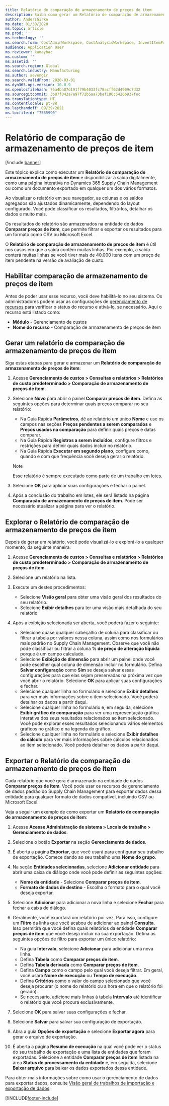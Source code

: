 ```yaml
---
title: Relatório de comparação de armazenamento de preços de item
description: Saiba como gerar um Relatório de comparação de armazenamento de preços de item e, em seguida, procurar e/ou exportar o resultado.
author: AndersGirke
ms.date: 01/30/2020
ms.topic: article
ms.prod: ''
ms.technology: ''
ms.search.form: CostAdminWorkspace, CostAnalysisWorkspace, InventItemPriceCompareStorage, InventItemPriceCompareStorageDetailsChart, InventItemPriceCompareStorageDetails
audience: Application User
ms.reviewer: kamaybac
ms.custom: ''
ms.assetid: ''
ms.search.region: Global
ms.search.industry: Manufacturing
ms.author: aevengir
ms.search.validFrom: 2020-03-01
ms.dyn365.ops.version: 10.0.9
ms.openlocfilehash: 76a4ba07d191f79b4033fc78acff62d4909c7d32
ms.sourcegitcommit: 3b87f042a7e97f72b5aa73bef186c5426b937fec
ms.translationtype: HT
ms.contentlocale: pt-BR
ms.lasthandoff: 09/29/2021
ms.locfileid: "7565990"
---
```

# <a name="compare-item-prices-storage-report"></a>Relatório de comparação de armazenamento de preços de item

[!include [banner](../includes/banner.md)]

Este tópico explica como executar um **Relatório de comparação de armazenamento de preços de item** e disponibilizar a saída digitalmente, como uma página interativa no Dynamics 365 Supply Chain Management ou como um documento exportado em qualquer um dos vários formatos.

Ao visualizar o relatório em seu navegador, as colunas e os saldos agregados são ajustados dinamicamente, dependendo do layout configurado. Você pode classificar os resultados, filtrá-los, detalhar os dados e muito mais.

Os resultados do relatório são armazenados na entidade de dados **Comparar preços de item**, que permite filtrar e exportar os resultados para um formato como CSV ou Microsoft Excel.

O **Relatório de comparação de armazenamento de preços de item** é útil nos casos em que a saída contém muitas linhas. Por exemplo, a saída conterá muitas linhas se você tiver mais de 40.000 itens com um preço de item pendente na versão de avaliação de custo.

## <a name="enable-compare-item-prices-storage"></a>Habilitar comparação de armazenamento de preços de item

Antes de poder usar esse recurso, você deve habilitá-lo no seu sistema. Os administradores podem usar as configurações de [gerenciamento de recursos](../../fin-ops-core/fin-ops/get-started/feature-management/feature-management-overview.md) para verificar o status do recurso e ativá-lo, se necessário. Aqui o recurso está listado como:

- **Módulo** - Gerenciamento de custos
- **Nome do recurso** - Comparação de armazenamento de preços de item

## <a name="generate-a-compare-item-prices-storage-report"></a>Gerar um relatório de comparação de armazenamento de preços de item

Siga estas etapas para gerar e armazenar um **Relatório de comparação de armazenamento de preços de item**:

1. Acesse **Gerenciamento de custos > Consultas e relatórios > Relatórios de custo predeterminado > Comparação de armazenamento de preços de item**.

1. Selecione **Novo** para abrir o painel **Comparar preços de item**. Defina as seguintes opções para determinar quais preços comparar no seu relatório:

    - Na Guia Rápida **Parâmetros**, dê ao relatório um único **Nome** e use os campos nas seções **Preços pendentes a serem comparados** e **Preços usados na comparação** para definir quais preços e datas comparar.
    - Na Guia Rápida **Registros a serem incluídos**, configure filtros e restrições para definir quais dados incluir no relatório.
    - Na Guia Rápida **Executar em segundo plano**, configure como, quando e com que frequência você deseja gerar o relatório.
    > [!NOTE]
    > Esse relatório é sempre executado como parte de um trabalho em lotes.

1. Selecione **OK** para aplicar suas configurações e fechar o painel.

1. Após a conclusão do trabalho em lotes, ele será listado na página **Comparação de armazenamento de preços de item**. Pode ser necessário atualizar a página para ver o relatório.

## <a name="explore-the-compare-item-prices-storage-report"></a>Explorar o Relatório de comparação de armazenamento de preços de item

Depois de gerar um relatório, você pode visualizá-lo e explorá-lo a qualquer momento, da seguinte maneira:

1. Acesse **Gerenciamento de custos > Consultas e relatórios > Relatórios de custo predeterminado > Comparação de armazenamento de preços de item**.

1. Selecione um relatório na lista.

1. Execute um destes procedimentos:

    - Selecione **Visão geral** para obter uma visão geral dos resultados do seu relatório.
    - Selecione **Exibir detalhes** para ter uma visão mais detalhada do seu relatório

1. Após a exibição selecionada ser aberta, você poderá fazer o seguinte:

    - Selecione quase qualquer cabeçalho de coluna para classificar ou filtrar a tabela por valores nessa coluna, assim como nos formulários mais padrão no Supply Chain Management. Observe que você não pode classificar ou filtrar a coluna **% de preço de alteração líquida** porque é um campo calculado.
    - Selecione **Exibição de dimensão** para abrir um painel onde você pode escolher qual coluna de dimensão incluir no formulário. Defina **Salvar configuração** como **Sim** se deseja salvar essas configurações para que elas sejam preservadas na próxima vez que você abrir o relatório. Selecione **OK** para aplicar suas configurações e fechar.
    - Selecione qualquer linha no formulário e selecione **Exibir detalhes** para ver mais informações sobre o item selecionado. Você poderá detalhar os dados a partir daqui.
    - Selecione qualquer linha no formulário e, em seguida, selecione **Exibir gráfico de comparação** para ver uma representação gráfica interativa dos seus resultados relacionados ao item selecionado. Você pode explorar esses resultados selecionando vários elementos gráficos no gráfico e na legenda do gráfico.
    - Selecione qualquer linha no formulário e selecione **Exibir detalhes do cálculo** para ver mais informações sobre cálculos relacionados ao item selecionado. Você poderá detalhar os dados a partir daqui.

## <a name="export-the-compare-item-prices-storage-report"></a>Exportar o Relatório de comparação de armazenamento de preços de item

Cada relatório que você gera é armazenado na entidade de dados **Comparar preços de item**. Você pode usar os recursos de gerenciamento de dados padrão do Supply Chain Management para exportar dados dessa entidade para qualquer formato de dados compatível, incluindo CSV ou Microsoft Excel.

Veja a seguir um exemplo de como exportar um **Relatório de comparação de armazenamento de preços de item**:

1. Acesse **Acesse Administração de sistema > Locais de trabalho > Gerenciamento de dados**.

1. Selecione o botão **Exportar** na seção **Gerenciamento de dados**.

1. É aberta a página **Exportar**, que você usará para configurar seu trabalho de exportação. Comece dando ao seu trabalho uma **Nome do grupo**.

1. Na seção **Entidades selecionadas**, selecione **Adicionar entidade** para abrir uma caixa de diálogo onde você pode definir as seguintes opções:

    - **Nome da entidade** - Selecione **Comparar preços de item**.
    - **Formato de dados de destino** - Escolha o formato para o qual você deseja exportar.

1. Selecione **Adicionar** para adicionar a nova linha e selecione **Fechar** para fechar a caixa de diálogo.

1. Geralmente, você exportará um relatório por vez. Para isso, configure um **Filtro** da linha que você acabou de adicionar ao painel **Consulta**. Isso permitirá que você defina quais relatórios da entidade **Comparar preços de item** que você deseja incluir na sua exportação. Defina as seguintes opções de filtro para exportar um único relatório:

    - Na guia **Intervalo**, selecione **Adicionar** para adicionar uma nova linha.
    - Defina **Tabela** como **Comparar preços de item**.
    - Defina **Tabela derivada** como **Comparar preços de item**.
    - Defina **Campo** como o campo pelo qual você deseja filtrar. Em geral, você usará **Nome de execução** ou **Tempo de execução**.
    - Defina **Critérios** como o valor do campo selecionado que você deseja procurar (o nome do relatório ou a hora em que o relatório foi gerado).
    - Se necessário, adicione mais linhas à tabela **Intervalo** até identificar o relatório que você procura exclusivamente.

1. Selecione **OK** para salvar suas configurações e fechar.

1. Selecione **Salvar** para salvar sua configuração de exportação.

1. Abra a guia **Opções de exportação** e selecione **Exportar agora** para gerar o arquivo de exportação.

1. É aberta a página **Resumo de execução** na qual você pode ver o status do seu trabalho de exportação e uma lista de entidades que foram exportadas. Selecione a entidade **Comparar preços de item** listada na área **Status de processamento da entidade** e, em seguida, selecione **Baixar arquivo** para baixar os dados exportados dessa entidade.

Para obter mais informações sobre como usar o gerenciamento de dados para exportar dados, consulte [Visão geral de trabalhos de importação e exportação de dados](../../fin-ops-core/dev-itpro/data-entities/data-import-export-job.md).


[!INCLUDE[footer-include](../../includes/footer-banner.md)]